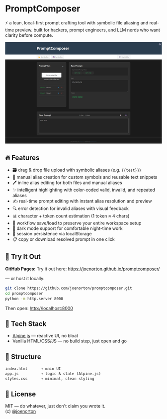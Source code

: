 # PromptComposer

⚡ a lean, local-first prompt crafting tool with symbolic file aliasing and real-time preview. built for hackers, prompt engineers, and LLM nerds who want clarity before compute.

![screenshot](og-preview.png)

## 🔥 Features

- 🗃 drag & drop file upload with symbolic aliases (e.g. `{{test}}`)
- 🔣 manual alias creation for custom symbols and reusable text snippets
- 🖊️ inline alias editing for both files and manual aliases
- ✨ intelligent highlighting with color-coded valid, invalid, and repeated aliases
- ✍️ real-time prompt editing with instant alias resolution and preview
- 🔍 error detection for invalid aliases with visual feedback
- 📊 character + token count estimation (1 token ≈ 4 chars)
- 💾 workflow save/load to preserve your entire workspace setup
- 🌙 dark mode support for comfortable night-time work
- 🔄 session persistence via localStorage
- 📋 copy or download resolved prompt in one click

## 🧪 Try It Out

**GitHub Pages:** 
Try it out here:  https://joenorton.github.io/promptcomposer/

— or host it locally:

```bash
git clone https://github.com/joenorton/promptcomposer.git
cd promptcomposer
python -m http.server 8000
```

Then open: [http://localhost:8000](http://localhost:8000)

## 🧠 Tech Stack

- [Alpine.js](https://alpinejs.dev/) — reactive UI, no bloat
- Vanilla HTML/CSS/JS — no build step, just open and go

## 📁 Structure

```
index.html      → main UI
app.js          → logic & state (Alpine.js)
styles.css      → minimal, clean styling
```

## 📜 License

MIT — do whatever, just don't claim you wrote it.  
(c) [@joenorton](https://twitter.com/joenorton)
